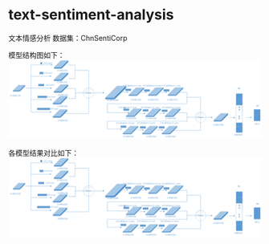 # text-sentiment-analysis
文本情感分析
数据集：ChnSentiCorp

模型结构图如下：
![Image text](https://github.com/wangfengwanan/text-sentiment-analysis/blob/master/model.png)

各模型结果对比如下：
![Image text](https://github.com/wangfengwanan/text-sentiment-analysis/blob/master/model.png)
